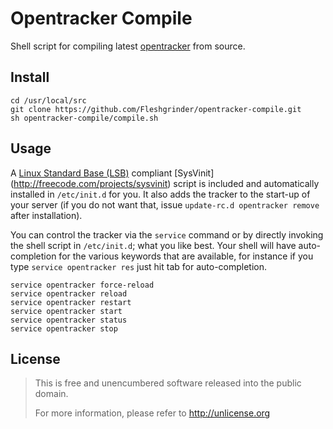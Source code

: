 # Opentracker Compile
Shell script for compiling latest [opentracker](https://erdgeist.org/arts/software/opentracker/) from source.

## Install
```shell
cd /usr/local/src
git clone https://github.com/Fleshgrinder/opentracker-compile.git
sh opentracker-compile/compile.sh
```

## Usage
A [Linux Standard Base (LSB)](http://www.linuxfoundation.org/collaborate/workgroups/lsb) compliant [SysVinit]
(http://freecode.com/projects/sysvinit) script is included and automatically installed in `/etc/init.d` for you. It 
also adds the tracker to the start-up of your server (if you do not want that, issue `update-rc.d opentracker remove` 
after installation).

You can control the tracker via the `service` command or by directly invoking the shell script in `/etc/init.d`; what 
you like best. Your shell will have auto-completion for the various keywords that are available, for instance if you 
type `service opentracker res` just hit tab for auto-completion.

```shell
service opentracker force-reload
service opentracker reload
service opentracker restart
service opentracker start
service opentracker status
service opentracker stop
```

## License
> This is free and unencumbered software released into the public domain.
>
> For more information, please refer to <http://unlicense.org>
